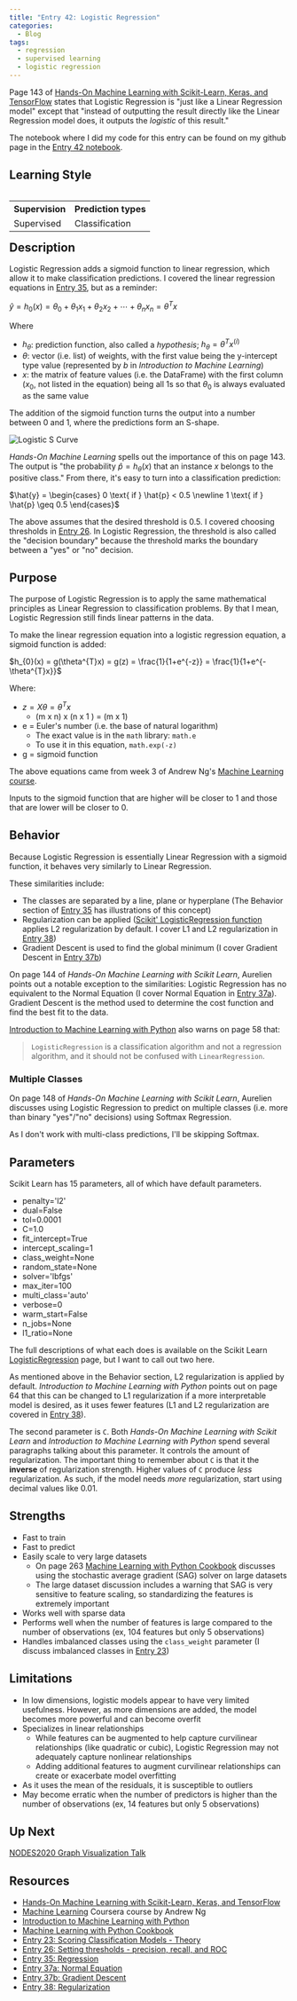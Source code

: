```yaml
---
title: "Entry 42: Logistic Regression"
categories:
  - Blog
tags:
  - regression
  - supervised learning
  - logistic regression
---
```


Page 143 of [Hands-On Machine Learning with Scikit-Learn, Keras, and TensorFlow](https://www.amazon.com/Hands-Machine-Learning-Scikit-Learn-TensorFlow/dp/1492032646) states that Logistic Regression is "just like a Linear Regression model" except that "instead of outputting the result directly like the Linear Regression model does, it outputs the *logistic* of this result."

The notebook where I did my code for this entry can be found on my github page in the [Entry 42 notebook](https://github.com/julielinx/datascience_diaries/blob/master/03_supervised_learning/42a_nb_regression_logistic.ipynb).

## Learning Style

<table align='left'>
    <tr>
        <th>Supervision</th>
        <th>Prediction types</th>
    </tr>
    <tr>
        <td>Supervised</td>
        <td>Classification</td>
    </tr>
</table>

## Description

Logistic Regression adds a sigmoid function to linear regression, which allow it to make classification predictions. I covered the linear regression equations in [Entry 35](https://julielinx.github.io/blog/35_regression/), but as a reminder:

$\hat{y} = h_{0}(x) = \theta_{0} + \theta_{1}x_{1} + \theta_{2}x_{2} + \dotsb + \theta_{n}x_{n} = \theta^{T} x$

Where

- $h_{\theta}$: prediction function, also called a *hypothesis*; $h_{\theta} = \theta^{T}x^{(i)}$
- $\theta$: vector (i.e. list) of weights, with the first value being the y-intercept type value (represented by *b* in *Introduction to Machine Learning*)
- $x$: the matrix of feature values (i.e. the DataFrame) with the first column ($x_{0}$, not listed in the equation) being all 1s so that $\theta_{0}$ is always evaluated as the same value

The addition of the sigmoid function turns the output into a number between 0 and 1, where the predictions form an S-shape.

![Logistic S Curve](https://julielinx.github.io/assets/images/42_logistic_s_curve.png)

*Hands-On Machine Learning* spells out the importance of this on page 143. The output is "the probability $\hat{p} = h_{\theta}(x)$ that an instance $x$ belongs to the positive class." From there, it's easy to turn into a classification prediction:

$\hat{y} = 
  \begin{cases}
    0 \text{ if } \hat{p} < 0.5 \newline
    1 \text{ if } \hat{p} \geq 0.5
  \end{cases}$
  
The above assumes that the desired threshold is 0.5. I covered choosing thresholds in [Entry 26](https://julielinx.github.io/blog/26_thresholds_pr_roc/). In Logistic Regression, the threshold is also called the "decision boundary" because the threshold marks the boundary between a "yes" or "no" decision.

## Purpose

The purpose of Logistic Regression is to apply the same mathematical principles as Linear Regression to classification problems. By that I mean, Logistic Regression still finds linear patterns in the data.

To make the linear regression equation into a logistic regression equation, a sigmoid function is added:

$h_{0}(x) = g(\theta^{T}x) = g(z) = \frac{1}{1+e^{-z}} = \frac{1}{1+e^{-\theta^{T}x}}$

Where:
- $z = X \theta = \theta^{T}x$
  - (m x n) x (n x 1 ) = (m x 1)
- e = Euler's number (i.e. the base of natural logarithm)
  - The exact value is in the `math` library: `math.e`
  - To use it in this equation, `math.exp(-z)`
- g = sigmoid function

The above equations came from week 3 of Andrew Ng's [Machine Learning course](https://www.coursera.org/learn/machine-learning).

Inputs to the sigmoid function that are higher will be closer to 1 and those that are lower will be closer to 0.

## Behavior

Because Logistic Regression is essentially Linear Regression with a sigmoid function, it behaves very similarly to Linear Regression.

These similarities include:
- The classes are separated by a line, plane or hyperplane (The Behavior section of [Entry 35](https://julielinx.github.io/blog/35_regression/) has illustrations of this concept)
- Regularization can be applied ([Scikit' LogisticRegression function](https://scikit-learn.org/stable/modules/generated/sklearn.linear_model.LogisticRegression.html) applies L2 regularization by default. I cover L1 and L2 regularization in [Entry 38](https://julielinx.github.io/blog/38_l1_l2_regularization/))
- Gradient Descent is used to find the global minimum (I cover Gradient Descent in [Entry 37b](https://julielinx.github.io/blog/37b_regression_gradient_descent/))

On page 144 of *Hands-On Machine Learning with Scikit Learn*, Aurelien points out a notable exception to the similarities: Logistic Regression has no equivalent to the Normal Equation (I cover Normal Equation in [Entry 37a](https://julielinx.github.io/blog/37a_regression_normal_equation/)). Gradient Descent is the method used to determine the cost function and find the best fit to the data.

[Introduction to Machine Learning with Python](https://www.amazon.com/Introduction-Machine-Learning-Python-Scientists/dp/1449369413) also warns on page 58 that:

> `LogisticRegression` is a classification algorithm and not a regression algorithm, and it should not be confused with `LinearRegression`.

### Multiple Classes

On page 148 of *Hands-On Machine Learning with Scikit Learn*, Aurelien discusses using Logistic Regression to predict on multiple classes (i.e. more than binary "yes"/"no" decisions) using Softmax Regression.

As I don't work with multi-class predictions, I'll be skipping Softmax. 

## Parameters

Scikit Learn has 15 parameters, all of which have default parameters.

- penalty='l2'
- dual=False
- tol=0.0001
- C=1.0
- fit_intercept=True
- intercept_scaling=1
- class_weight=None
- random_state=None
- solver='lbfgs'
- max_iter=100
- multi_class='auto'
- verbose=0
- warm_start=False
- n_jobs=None
- l1_ratio=None

The full descriptions of what each does is available on the Scikit Learn [LogisticRegression](https://scikit-learn.org/stable/modules/generated/sklearn.linear_model.LogisticRegression.html) page, but I want to call out two here.

As mentioned above in the Behavior section, L2 regularization is applied by default. *Introduction to Machine Learning with Python* points out on page 64 that this can be changed to L1 regularization if a more interpretable model is desired, as it uses fewer features (L1 and L2 regularization are covered in [Entry 38](https://julielinx.github.io/blog/38_l1_l2_regularization/)).

The second parameter is `C`. Both *Hands-On Machine Learning with Scikit Learn* and *Introduction to Machine Learning with Python* spend several paragraphs talking about this parameter. It controls the amount of regularization. The important thing to remember about `C` is that it the **inverse** of regularization strength. Higher values of `C` produce *less* regularization. As such, if the model needs *more* regularization, start using decimal values like 0.01.

## Strengths

- Fast to train
- Fast to predict
- Easily scale to very large datasets
  - On page 263 [Machine Learning with Python Cookbook](https://www.amazon.com/Machine-Learning-Python-Cookbook-Preprocessing/dp/1491989386) discusses using the stochastic average gradient (SAG) solver on large datasets
  - The large dataset discussion includes a warning that SAG is very sensitive to feature scaling, so standardizing the features is extremely important
- Works well with sparse data
- Performs well when the number of features is large compared to the number of observations (ex, 104 features but only 5 observations)
- Handles imbalanced classes using the `class_weight` parameter (I discuss imbalanced classes in [Entry 23](https://julielinx.github.io/blog/23_class_score_theory/))

## Limitations

- In low dimensions, logistic models appear to have very limited usefulness. However, as more dimensions are added, the model becomes more powerful and can become overfit
- Specializes in linear relationships
  - While features can be augmented to help capture curvilinear relationships (like quadratic or cubic), Logistic Regression may not adequately capture nonlinear relationships
  - Adding additional features to augment curvilinear relationships can create or exacerbate model overfitting
- As it uses the mean of the residuals, it is susceptible to outliers
- May become erratic when the number of predictors is higher than the number of observations (ex, 14 features but only 5 observations)

## Up Next

[NODES2020 Graph Visualization Talk](https://julielinx.github.io/blog/43_NODES2020_talk/)

## Resources

- [Hands-On Machine Learning with Scikit-Learn, Keras, and TensorFlow](https://www.amazon.com/Hands-Machine-Learning-Scikit-Learn-TensorFlow/dp/1492032646)
- [Machine Learning](https://www.coursera.org/learn/machine-learning) Coursera course by Andrew Ng
- [Introduction to Machine Learning with Python](https://www.amazon.com/Introduction-Machine-Learning-Python-Scientists/dp/1449369413)
- [Machine Learning with Python Cookbook](https://www.amazon.com/Machine-Learning-Python-Cookbook-Preprocessing/dp/1491989386)
- [Entry 23: Scoring Classification Models - Theory](https://julielinx.github.io/blog/23_class_score_theory/)
- [Entry 26: Setting thresholds - precision, recall, and ROC](https://julielinx.github.io/blog/26_thresholds_pr_roc/)
- [Entry 35: Regression](https://julielinx.github.io/blog/35_regression/)
- [Entry 37a: Normal Equation](https://julielinx.github.io/blog/37a_regression_normal_equation/)
- [Entry 37b: Gradient Descent](https://julielinx.github.io/blog/37b_regression_gradient_descent/)
- [Entry 38: Regularization](https://julielinx.github.io/blog/38_l1_l2_regularization/)